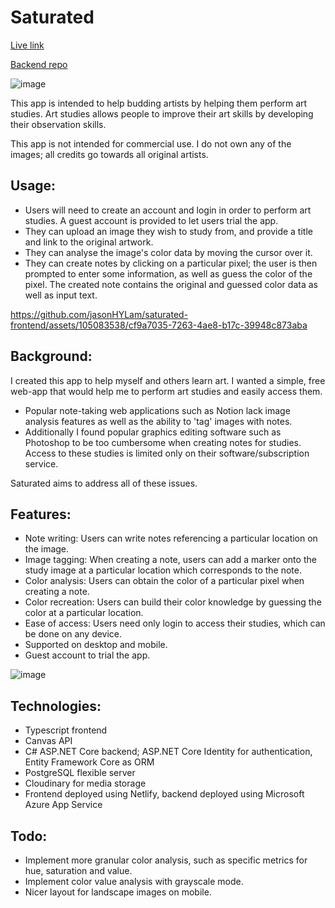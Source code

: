 # Saturated

[Live link](https://saturated.netlify.app/)

[Backend repo](https://github.com/jasonHYLam/saturated-backend)



![image](https://github.com/jasonHYLam/saturated-frontend/assets/105083538/91553345-53da-4c63-bc0a-80e16497c55d)


This app is intended to help budding artists by helping them perform art studies. Art studies allows people to improve their art skills by developing their observation skills.

This app is not intended for commercial use. I do not own any of the images; all credits go towards all original artists.

## Usage:

- Users will need to create an account and login in order to perform art studies. A guest account is provided to let users trial the app.
- They can upload an image they wish to study from, and provide a title and link to the original artwork.
- They can analyse the image's color data by moving the cursor over it.
- They can create notes by clicking on a particular pixel; the user is then prompted to enter some information, as well as guess the color of the pixel. The created note contains the original and guessed color data as well as input text.

https://github.com/jasonHYLam/saturated-frontend/assets/105083538/cf9a7035-7263-4ae8-b17c-39948c873aba

## Background:

I created this app to help myself and others learn art. I wanted a simple, free web-app that would help me to perform art studies and easily access them.

- Popular note-taking web applications such as Notion lack image analysis features as well as the ability to 'tag' images with notes.
- Additionally I found popular graphics editing software such as Photoshop to be too cumbersome when creating notes for studies. Access to these studies is limited only on their software/subscription service.

Saturated aims to address all of these issues.

## Features:

- Note writing: Users can write notes referencing a particular location on the image.
- Image tagging: When creating a note, users can add a marker onto the study image at a particular location which corresponds to the note.
- Color analysis: Users can obtain the color of a particular pixel when creating a note.
- Color recreation: Users can build their color knowledge by guessing the color at a particular location.
- Ease of access: Users need only login to access their studies, which can be done on any device.
- Supported on desktop and mobile.
- Guest account to trial the app.

![image](https://github.com/jasonHYLam/saturated-frontend/assets/105083538/034c6a41-9821-4b65-a757-eb83df0a1920)

## Technologies:

- Typescript frontend
- Canvas API
- C# ASP.NET Core backend; ASP.NET Core Identity for authentication, Entity Framework Core as ORM
- PostgreSQL flexible server
- Cloudinary for media storage
- Frontend deployed using Netlify, backend deployed using Microsoft Azure App Service

## Todo:

- Implement more granular color analysis, such as specific metrics for hue, saturation and value.
- Implement color value analysis with grayscale mode.
- Nicer layout for landscape images on mobile.
